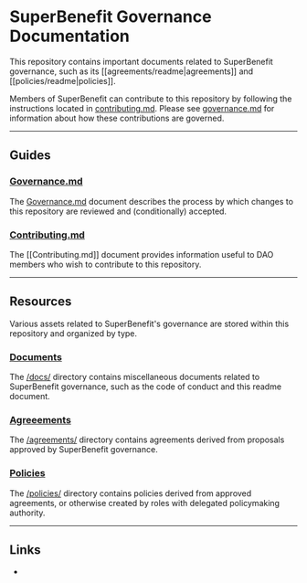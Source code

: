# SuperBenefit Governance Documentation
<!--
A simple template for manually-generated DAO governance documentation.
-->
<!--
This resource is a guided template written in [Markdown](https://en.wikipedia.org/wiki/Markdown) ([CommonMark Syntax](https://commonmark.org/)) for portability. Some guide elements may use [Github-Flavored Markdown](https://github.github.com/gfm/) for convenience and should be removed when customizing this template.  

- Be sure to customize the contents of this repository to suit the needs of your specific use case.
  
- Comments have been added to the Markdown source file to help you customize this repo for your organization. Please delete all comments (including this one) once you have customized your DAO document repository. This keeps your source files looking nice, and helps your DAO members navigate and understand their contents.

- Before publishing your repository, please replace all instances of the "<Organization>" placeholder with the canonical name of your organization as it appears on official media such as your website, operating agreement, etc..

- The contents of this repository should conform to the following standards and guidelines wherever possible:

  - https://docs.github.com/communities
  - https://github.com/metagov/constitution-template
  - https://github.com/metagov/daostar/blob/main/DAOIPs/daoip-4.md
  - https://contributing.md/
  - 

- The recommended name of the destination repository for this template is "dao".
-->

This repository contains important documents related to SuperBenefit governance, such as its [[agreements/readme|agreements]] and [[policies/readme|policies]].

Members of SuperBenefit can contribute to this repository by following the instructions located in [contributing.md](CONTRIBUTING.md). Please see [governance.md](governance.md) for information about how these contributions are governed.

---
<!--
## Foundational Documents

Foundational Documents are used to record and communicate the most important information related to your DAO, such as its Constitution.

To add foundational documents, create a Markdown (.md) file containing the text of your document and add it to the root folder of this repository. Then add a description of your document under a pretty-linked 3rd-level heading below.
-->
## Guides

### [Governance.md](governance.md)
<!--
The GOVERNANCE.md file should be located at the root of this repository or the top level of the /docs/ directory.
-->

The [Governance.md](GOVERNANCE.md) document describes the process by which changes to this repository are reviewed and (conditionally) accepted.

### [Contributing.md](CONTRIBUTING.md)
<!--
The [CONTRIBUTING.md](CONTRIBUTING.md) file should be located at the root of this repository or the top level of the /docs/ directory.
-->

The [[Contributing.md]] document provides information useful to DAO members who wish to contribute to this repository.

---
## Resources

Various assets related to SuperBenefit's governance are stored within this repository and organized by type.
### [Documents](docs/README.md)

The [/docs/](docs/README.md) directory contains miscellaneous documents related to SuperBenefit governance, such as the code of conduct and this readme document.

### [Agreeements](/agreements/readme.md)

The [/agreements/](/agreements/readme.md) directory contains agreements derived from proposals approved by SuperBenefit governance.

### [Policies](policies/readme.md)

The [/policies/](policies/readme.md) directory contains policies derived from approved agreements, or otherwise created by roles with delegated policymaking authority.

---
## Links
<!--
List important links (such as your organization's social platforms, website, workspaces, etc.) here.
-->

-

<!-- Please Do Not Remove --!
This repository is based on a template originally created by [rathermercurial.eth](https://rathermercurial.eth.limo/), using open-source content from:

- https://github.com/metagov/constitution-template
- 

To modify the source template, please make a pull request to https://github.com/rathermercurial/dao/. 
-->